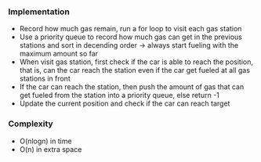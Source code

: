 ### Implementation
- Record how much gas remain, run a for loop to visit each gas station
- Use a priority queue to record how much gas can get in the previous stations and sort in decending order -> always start fueling with the maximum amount so far
- When visit gas station, first check if the car is able to reach the position, that is, can the car reach the station even if the car get fueled at all gas stations in front
- If the car can reach the station, then push the amount of gas that can get fueled from the station into a priority queue, else return -1
- Update the current position and check if the car can reach target
​
### Complexity
- O(nlogn) in time
- O(n) in extra space
​
​
​